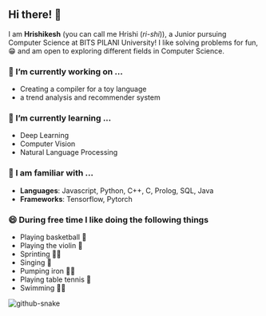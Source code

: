 ## Hi there! 👋
I am **Hrishikesh** (you can call me Hrishi (*ri-shi*)), a Junior pursuing Computer Science at BITS PILANI University! I like solving problems for fun, 😁 and am open to exploring different fields in Computer Science.
### 🔭 I’m currently working on ...
- Creating a compiler for a toy language
- a trend analysis and recommender system
### 🌱 I’m currently learning ...
- Deep Learning
- Computer Vision
- Natural Language Processing 
### 🧠 I am familiar with ...
- **Languages**: Javascript, Python, C++, C, Prolog, SQL, Java
- **Frameworks**: Tensorflow, Pytorch
### 😄 During free time I like doing the following things
- Playing basketball 🏀
- Playing the violin 🎻
- Sprinting 🏃‍♂️
- Singing 🎵
- Pumping iron 🏋️‍♂️
- Playing table tennis 🏓
- Swimming 🏊‍♂️
<picture>
  <source media="(prefers-color-scheme: dark)" srcset="github-snake-dark.svg" />
  <source media="(prefers-color-scheme: light)" srcset="github-snake.svg" />
  <img alt="github-snake" src="github-snake.svg" />
</picture>
<!--
**HrishikeshMK/HrishikeshMK** is a ✨ _special_ ✨ repository because its `README.md` (this file) appears on your GitHub profile.

Here are some ideas to get you started:

- 🔭 I’m currently working on ...
- 🌱 I’m currently learning ...
- 👯 I’m looking to collaborate on ...
- 🤔 I’m looking for help with ...
- 💬 Ask me about ...
- 📫 How to reach me: ...
- 😄 Pronouns: ...
- ⚡ Fun fact: ...
-->
